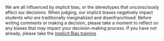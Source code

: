 We are all influenced by implicit bias, or the stereotypes that unconsciously affect our decisions. When judging, our implicit biases negatively impact students who are traditionally marginalized and disenfranchised. Before writing comments or making a decision, please take a moment to reflect on any biases that may impact your decision-making process.  If you have not already, please take the [Implicit Bias training](https://docs.google.com/forms/d/e/1FAIpQLSeFFWIF4TMNjSoBlOIR-552Vxpf_tDyAvsZabrmFLkl9WZDDA/viewform).